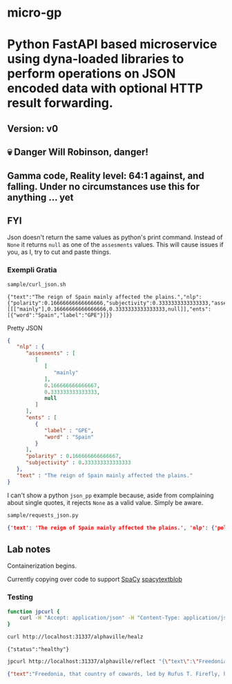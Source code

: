 # micro-gp

# Python FastAPI based microservice using dyna-loaded libraries to perform operations on JSON encoded data with optional HTTP result forwarding.

## Version: v0

## :skull: **Danger Will Robinson, danger!**

## Gamma code, Reality level: 64:1 against, and falling. Under no circumstances use this for anything ... yet

## FYI

Json doesn't return the same values as python's print command. Instead of `None` it returns `null` as one of the `assesments` values. This will cause issues if you, as I, try to cut and paste things.

### Exempli Gratia

```sh
sample/curl_json.sh
```

```text
{"text":"The reign of Spain mainly affected the plains.","nlp":{"polarity":0.16666666666666666,"subjectivity":0.3333333333333333,"assesments":[[["mainly"],0.16666666666666666,0.3333333333333333,null]],"ents":[{"word":"Spain","label":"GPE"}]}}
```

Pretty JSON

```json
{
   "nlp" : {
      "assesments" : [
         [
            [
               "mainly"
            ],
            0.166666666666667,
            0.333333333333333,
            null
         ]
      ],
      "ents" : [
         {
            "label" : "GPE",
            "word" : "Spain"
         }
      ],
      "polarity" : 0.166666666666667,
      "subjectivity" : 0.333333333333333
   },
   "text" : "The reign of Spain mainly affected the plains."
}
```

I can't show a python `json_pp` example because, aside from complaining about single quotes, it rejects `None` as a valid value. Simply be aware.

```sh
sample/requests_json.py
```

```json
{'text': 'The reign of Spain mainly affected the plains.', 'nlp': {'polarity': 0.16666666666666666, 'subjectivity': 0.3333333333333333, 'assesments': [[['mainly'], 0.16666666666666666, 0.3333333333333333, None]], 'ents': [{'word': 'Spain', 'label': 'GPE'}]}}
```

## Lab notes

Containerization begins.

Currently copying over code to support [SpaCy](https://spacy.io/) [spacytextblob](https://spacy.io/universe/project/spacy-textblob)

### Testing

```zsh
function jpcurl {
    curl -H "Accept: application/json" -H "Content-Type: application/json" -X POST -d $2 $1
}
```

```sh
curl http://localhost:31337/alphaville/healz
```

```text
{"status":"healthy"}
```

```sh
jpcurl http://localhost:31337/alphaville/reflect "{\"text\":\"Freedonia, that country of cowards, led by Rufus T. Firefly, has committed a dastardly deed by cravenly surendering to the Librarian's Assc. of Communicado.\"}"
```

```json
{"text":"Freedonia, that country of cowards, led by Rufus T. Firefly, has committed a dastardly deed by cravenly surendering to the Librarian's Assc. of Communicado.","nlp":{"polarity":0.0,"subjectivity":0.0,"assesments":[],"ents":[{"word":"Freedonia","label":"GPE"},{"word":"Rufus T. Firefly","label":"PERSON"},{"word":"Communicado","label":"ORG"}]}}
```
